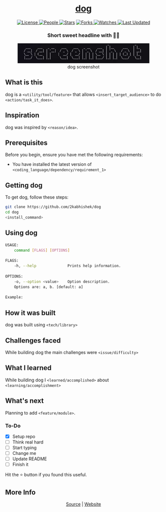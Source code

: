 <div align = "center">

<h1><a href="https://2kabhishek.github.io/dog">dog</a></h1>

<a href="https://github.com/2KAbhishek/dog/blob/main/LICENSE">
<img alt="License" src="https://img.shields.io/github/license/2kabhishek/dog?style=flat&color=eee&label="> </a>

<a href="https://github.com/2KAbhishek/dog/graphs/contributors">
<img alt="People" src="https://img.shields.io/github/contributors/2kabhishek/dog?style=flat&color=ffaaf2&label=People"> </a>

<a href="https://github.com/2KAbhishek/dog/stargazers">
<img alt="Stars" src="https://img.shields.io/github/stars/2kabhishek/dog?style=flat&color=98c379&label=Stars"></a>

<a href="https://github.com/2KAbhishek/dog/network/members">
<img alt="Forks" src="https://img.shields.io/github/forks/2kabhishek/dog?style=flat&color=66a8e0&label=Forks"> </a>

<a href="https://github.com/2KAbhishek/dog/watchers">
<img alt="Watches" src="https://img.shields.io/github/watchers/2kabhishek/dog?style=flat&color=f5d08b&label=Watches"> </a>

<a href="https://github.com/2KAbhishek/dog/pulse">
<img alt="Last Updated" src="https://img.shields.io/github/last-commit/2kabhishek/dog?style=flat&color=e06c75&label="> </a>

<h3>Short sweet headline with 🎇🎉</h3>

<figure>
  <img src= "images/screenshot.png" alt="dog Demo">
  <br/>
  <figcaption>dog screenshot</figcaption>
</figure>

</div>

## What is this

dog is a `<utility/tool/feature>` that allows `<insert_target_audience>` to do `<action/task_it_does>`.

## Inspiration

dog was inspired by `<reason/idea>`.

## Prerequisites

Before you begin, ensure you have met the following requirements:

- You have installed the latest version of `<coding_language/dependency/requirement_1>`

## Getting dog

To get dog, follow these steps:

```bash
git clone https://github.com/2kabhishek/dog
cd dog
<install_command>
```

## Using dog

```bash
USAGE:
    command [FLAGS] [OPTIONS]

FLAGS:
    -h, --help              Prints help information.

OPTIONS:
    -o, --option <value>    Option description.
    Options are: a, b. [default: a]

Example:


```

## How it was built

dog was built using `<tech/library>`

## Challenges faced

While building dog the main challenges were `<issue/difficulty>`

## What I learned

While building dog I `<learned/accomplished>` about `<learning/accomplishment>`

## What's next

Planning to add `<feature/module>`.

### To-Do

- [x] Setup repo
- [ ] Think real hard
- [ ] Start typing
- [ ] Change me
- [ ] Update README
- [ ] Finish it

Hit the ⭐ button if you found this useful.

## More Info

<div align="center">

<a href="https://github.com/2KAbhishek/dog">Source</a> | <a href="https://2kabhishek.github.io/dog">Website</a>

</div>
